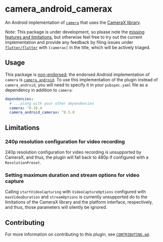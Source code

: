 # camera\_android\_camerax

An Android implementation of [`camera`][1] that uses the [CameraX library][2].

*Note*: This package is under development, so please note the
[missing features and limitations](#missing-features-and-limitations), but
otherwise feel free to try out the current implementation and provide any
feedback by filing issues under [`flutter/flutter`][5] with `[camerax]` in
the title, which will be actively triaged.

## Usage

This package is [non-endorsed][3]; the endorsed Android implementation of `camera`
is [`camera_android`][4]. To use this implementation of the plugin instead of
`camera_android`, you will need to specify it in your `pubspec.yaml` file as a
dependency in addition to `camera`:

```yaml
dependencies:
  # ...along with your other dependencies
  camera: ^0.10.4
  camera_android_camerax: ^0.5.0
```

## Limitations

### 240p resolution configuration for video recording

240p resolution configuration for video recording is unsupported by CameraX,
and thus, the plugin will fall back to 480p if configured with a
`ResolutionPreset`.

### Setting maximum duration and stream options for video capture

Calling `startVideoCapturing` with `VideoCaptureOptions` configured with
`maxVideoDuration` and `streamOptions` is currently unsupported do to the
limitations of the CameraX library and the platform interface, respectively,
and thus, those parameters will silently be ignored.

## Contributing

For more information on contributing to this plugin, see [`CONTRIBUTING.md`](CONTRIBUTING.md).

<!-- Links -->

[1]: https://pub.dev/packages/camera
[2]: https://developer.android.com/training/camerax
[3]: https://docs.flutter.dev/packages-and-plugins/developing-packages#non-endorsed-federated-plugin
[4]: https://pub.dev/packages/camera_android
[5]: https://github.com/flutter/flutter/issues/new/choose
[120462]: https://github.com/flutter/flutter/issues/120462
[125915]: https://github.com/flutter/flutter/issues/125915
[120715]: https://github.com/flutter/flutter/issues/120715
[120468]: https://github.com/flutter/flutter/issues/120468
[120467]: https://github.com/flutter/flutter/issues/120467
[125371]: https://github.com/flutter/flutter/issues/125371
[126477]: https://github.com/flutter/flutter/issues/126477
[127896]: https://github.com/flutter/flutter/issues/127896
